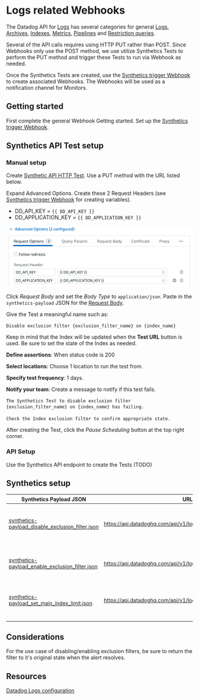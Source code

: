 # Logs related Webhooks
The Datadog API for [Logs](https://docs.datadoghq.com/logs/) has several categories for general [Logs](https://docs.datadoghq.com/api/latest/logs/), [Archives](https://docs.datadoghq.com/api/latest/logs-archives/), [Indexes](https://docs.datadoghq.com/api/latest/logs-indexes/), [Metrics](https://docs.datadoghq.com/api/latest/logs-metrics/), [Pipelines](https://docs.datadoghq.com/api/latest/logs-pipelines/) and [Restriction queries](https://docs.datadoghq.com/api/latest/logs-restriction-queries/).

Several of the API calls requires using HTTP PUT rather than POST. Since Webhooks only use the POST method, we use utilize Synthetics Tests to perform the PUT method and trigger these Tests to run via Webhook as needed.

Once the Synthetics Tests are created, use the [Synthetics trigger Webhook](/webhooks/Synthetics) to create associated Webhooks. The Webhooks will be used as a notification channel for Monitors.

## Getting started
First complete the general Webhook Getting started.
Set up the [Synthetics trigger Webhook](/webhooks/Synthetics).

## Synthetics API Test setup

### Manual setup
Create [Synthetic API HTTP Test](https://docs.datadoghq.com/synthetics/api_tests/http_tests). Use a PUT method with the URL listed below.

Expand Advanced Options. Create these 2 Request Headers (see [Synthetics trigger Webhook](/webhooks/Synthetics) for creating variables).
 - DD_API_KEY = `{{ DD_API_KEY }}`
 - DD_APPLICATION_KEY = `{{ DD_APPLICATION_KEY }}`

 ![request headers](/webhooks/images/request_headers.png)

 Click *Request Body* and set the *Body Type* to `application/json`. Paste in the `synthetics-payload` JSON for the [Request Body](https://docs.datadoghq.com/synthetics/api_tests/http_tests/?tab=requestbody).

 Give the Test a meaningful name such as:
 ```
 Disable exclusion filter {exclusion_filter_name} on {index_name}
 ```

 Keep in mind that the Index will be updated when the **Test URL** button is used. Be sure to set the state of the Index as needed.

 **Define assertions**: When status code is 200

 **Select locations**: Choose 1 location to run the test from.

 **Specify test frequency**: 1 days.

 **Notify your team**: Create a message to notify if this test fails.
 ```
The Synthetics Test to disable exclusion filter {exclusion_filter_name} on {index_name} has failing.

Check the Index exclusion filter to confirm appropriate state.
```

 After creating the Test, click the *Pause Scheduling* button at the top right corner.

### API Setup
Use the Synthetics API endpoint to create the Tests (TODO)

## Synthetics setup
| Synthetics Payload JSON                          | URL                                                               | Description                                                       |
|--------------------------------------------------|-------------------------------------------------------------------|-------------------------------------------------------------------|
| [synthetics-payload_disable_exclusion_filter.json](/webhooks/Logs/synthetics-payload_disable_exclusion_filter.json) | https://api.datadoghq.com/api/v1/logs/config/indexes/{index_name} | Disable an exclusion filter for Debug logs on a given index_name  |
| [synthetics-payload_enable_exclusion_filter.json](/webhooks/Logs/synthetics-payload_enable_exclusion_filter.json)  | https://api.datadoghq.com/api/v1/logs/config/indexes/{index_name} | Enable an exclusion filter for Debug logs on a given index_name   |
| [synthetics-payload_set_main_index_limit.json](/webhooks/Logs/synthetics-payload_set_main_index_limit.json)     | https://api.datadoghq.com/api/v1/logs/config/indexes/main         | Set a [daily quota](https://docs.datadoghq.com/logs/log_configuration/indexes#set-daily-quota) on the default "main" index                     |
|                                                  |                                                                   |                                                                   |
|                                                  |                                                                   |                                                                   |

## Considerations
For the use case of disabling/enabling exclusion filters, be sure to return the filter to it's original state when the alert resolves.

## Resources
[Datadog Logs configuration](https://docs.datadoghq.com/logs/log_configuration/)
